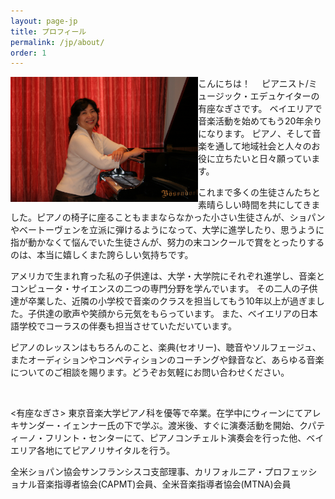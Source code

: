 ```yaml
---
layout: page-jp
title: プロフィール	
permalink: /jp/about/
order: 1
---
```


<img class="float-left" src="/img/nagisa-ariza-red-curtain.jpg" alt="" width="300px" style="float:left;">

こんにちは！　
ピアニスト/ミュージック・エデュケイターの有座なぎさです。
ベイエリアで音楽活動を始めてもう20年余りになります。
ピアノ、そして音楽を通して地域社会と人々のお役に立ちたいと日々願っています。

これまで多くの生徒さんたちと素晴らしい時間を共にしてきました。ピアノの椅子に座ることもままならなかった小さい生徒さんが、ショパンやベートーヴェンを立派に弾けるようになって、大学に進学したり、思うように指が動かなくて悩んでいた生徒さんが、努力の末コンクールで賞をとったりするのは、本当に嬉しくまた誇らしい気持ちです。

アメリカで生まれ育った私の子供達は、大学・大学院にそれぞれ進学し、音楽とコンピュータ・サイエンスの二つの専門分野を学んでいます。
その二人の子供達が卒業した、近隣の小学校で音楽のクラスを担当してもう10年以上が過ぎました。子供達の歌声や笑顔から元気をもらっています。
また、ベイエリアの日本語学校でコーラスの伴奏も担当させていただいています。

ピアノのレッスンはもちろんのこと、楽典(セオリー)、聴音やソルフェージュ、またオーディションやコンペティションのコーチングや録音など、あらゆる音楽についてのご相談を賜ります。どうぞお気軽にお問い合わせください。

<br>

\<有座なぎさ\> 東京音楽大学ピアノ科を優等で卒業。在学中にウィーンにてアレキサンダー・イェンナー氏の下で学ぶ。渡米後、すぐに演奏活動を開始、クパティーノ・フリント・センターにて、ピアノコンチェルト演奏会を行った他、ベイエリア各地にてピアノリサイタルを行う。

全米ショパン協会サンフランシスコ支部理事、カリフォルニア・プロフェッショナル音楽指導者協会(CAPMT)会員、全米音楽指導者協会(MTNA)会員